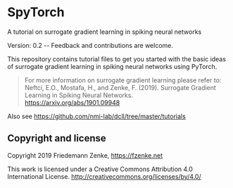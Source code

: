 # SpyTorch
A tutorial on surrogate gradient learning in spiking neural networks

Version: 0.2 -- Feedback and contributions are welcome.

This repository contains tutorial files to get you started with the basic ideas
of surrogate gradient learning in spiking neural networks using PyTorch. 

> For more information on surrogate gradient learning please refer to:
> Neftci, E.O., Mostafa, H., and Zenke, F. (2019). Surrogate Gradient Learning in Spiking Neural Networks. 
> https://arxiv.org/abs/1901.09948

Also see https://github.com/nmi-lab/dcll/tree/master/tutorials



## Copyright and license

Copyright 2019 Friedemann Zenke, https://fzenke.net

This work is licensed under a Creative Commons Attribution 4.0 International License.
http://creativecommons.org/licenses/by/4.0/
